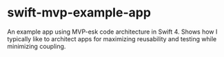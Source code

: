 # swift-mvp-example-app
An example app using MVP-esk code architecture in Swift 4. Shows how I typically like to architect apps for maximizing reusability and testing while minimizing coupling.
